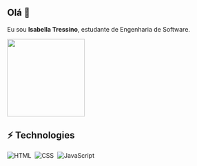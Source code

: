 ## Olá 👋

Eu sou **Isabella Tressino**, estudante de Engenharia de Software.

<img height="180em" src="https://github-readme-stats.vercel.app/api/top-langs/?username=isabellatressino&layout=compact&hide_border=true&title_color=6495ED&text_color=6495ED&bg_color=0d1118" />

## ⚡ Technologies
![HTML](https://img.shields.io/badge/-HTML-05122A?style=flat&logo=HTML5)&nbsp;
![CSS](https://img.shields.io/badge/-CSS-05122A?style=flat&logo=CSS3&logoColor=1572B6)&nbsp;
![JavaScript](https://img.shields.io/badge/-JavaScript-05122A?style=flat&logo=javascript)&nbsp;




